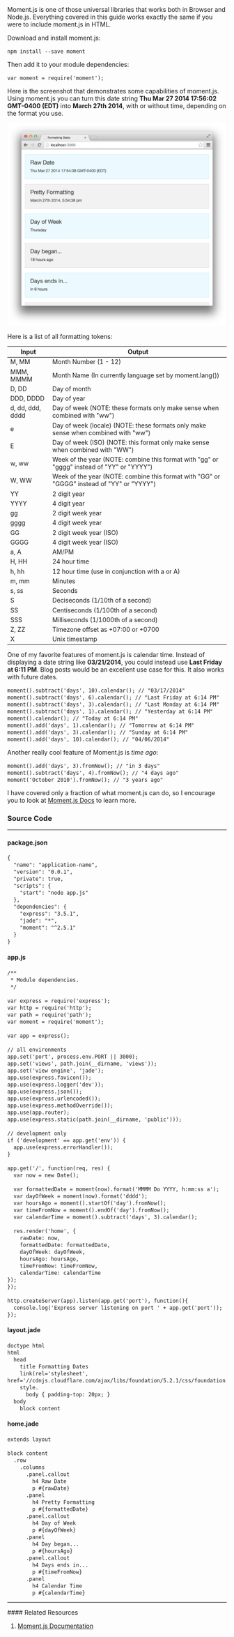 <div class="alert alert-info">
Moment.js is one of those universal libraries that works both in Browser
and Node.js. Everything covered in this guide works exactly the same
if you were to include moment.js in HTML.
</div>

Download and install moment.js:

```
npm install --save moment
```

Then add it to your module dependencies:

```
var moment = require('moment');
```

Here is the screenshot that demonstrates some capabilities of moment.js. Using
moment.js you can turn this date string **Thu Mar 27 2014 17:56:02 GMT-0400 (EDT)**
into **March 27th 2014**, with or without time, depending on the format you use.

![](images/backend/intermediate/formatting-dates-1.png)

Here is a list of all formatting tokens:

<table class="table table-hover table-bordered table-condensed">
  <thead>
    <tr class="success">
      <th>Input</th>
      <th>Output</th>
    </tr>
  </thead>
  <tbody>
    <tr>
      <td>M, MM</td>
      <td>Month Number (1 - 12)</td>
    </tr>
    <tr>
      <td>MMM, MMMM</td>
      <td>Month Name (In currently language set by moment.lang())</td>
    </tr>
    <tr>
      <td>D, DD</td>
      <td>Day of month</td>
    </tr>
    <tr>
      <td>DDD, DDDD</td>
      <td>Day of year</td>
    </tr>
    <tr>
      <td>d, dd, ddd, dddd</td>
      <td>Day of week (NOTE: these formats only make sense when combined with "ww")</td>
    </tr>
    <tr>
      <td>e</td>
      <td>Day of week (locale) (NOTE: these formats only make sense when combined with "ww")</td>
    </tr>
    <tr>
      <td>E</td>
      <td>Day of week (ISO) (NOTE: this format only make sense when combined with "WW")</td>
    </tr>
    <tr>
      <td>w, ww</td>
      <td>Week of the year (NOTE: combine this format with "gg" or "gggg" instead of "YY" or "YYYY")</td>
    </tr>
    <tr>
      <td>W, WW</td>
      <td>Week of the year (NOTE: combine this format with "GG" or "GGGG" instead of "YY" or "YYYY")</td>
    </tr>
    <tr>
      <td>YY</td>
      <td>2 digit year</td>
    </tr>
    <tr>
      <td>YYYY</td>
      <td>4 digit year</td>
    </tr>
    <tr>
      <td>gg</td>
      <td>2 digit week year</td>
    </tr>
    <tr>
      <td>gggg</td>
      <td>4 digit week year</td>
    </tr>
    <tr>
      <td>GG</td>
      <td>2 digit week year (ISO) </td>
    </tr>
    <tr>
      <td>GGGG</td>
      <td>4 digit week year (ISO)</td>
    </tr>
    <tr>
      <td>a, A</td>
      <td>AM/PM</td>
    </tr>
    <tr>
      <td>H, HH</td>
      <td>24 hour time</td>
    </tr>
    <tr>
      <td>h, hh</td>
      <td>12 hour time (use in conjunction with a or A)</td>
    </tr>
    <tr>
      <td>m, mm</td>
      <td>Minutes</td>
    </tr>
    <tr>
      <td>s, ss</td>
      <td>Seconds</td>
    </tr>
    <tr>
      <td>S</td>
      <td>Deciseconds (1/10th of a second)</td>
    </tr>
    <tr>
      <td>SS</td>
      <td>Centiseconds (1/100th of a second)</td>
    </tr>
    <tr>
      <td>SSS</td>
      <td>Milliseconds (1/1000th of a second)</td>
    </tr>
    <tr>
      <td>Z, ZZ</td>
      <td>Timezone offset as +07:00 or +0700</td>
    </tr>
    <tr>
      <td>X</td>
      <td>Unix timestamp</td>
    </tr>
  </tbody>
</table>

One of my favorite features of moment.js is calendar time. Instead of displaying
a date string like **03/21/2014**, you could instead use **Last Friday at 6:11 PM**.
Blog posts would be an excellent use case for this. It also works with future
dates.

```
moment().subtract('days', 10).calendar(); // "03/17/2014"
moment().subtract('days', 6).calendar(); // "Last Friday at 6:14 PM"
moment().subtract('days', 3).calendar(); // "Last Monday at 6:14 PM"
moment().subtract('days', 1).calendar(); // "Yesterday at 6:14 PM"
moment().calendar(); // "Today at 6:14 PM"
moment().add('days', 1).calendar(); // "Tomorrow at 6:14 PM"
moment().add('days', 3).calendar(); // "Sunday at 6:14 PM"
moment().add('days', 10).calendar(); // "04/06/2014"
```

Another really cool feature of Moment.js is *time ago*:

```
moment().add('days', 3).fromNow(); // "in 3 days"
moment().subtract('days', 4).fromNow(); // "4 days ago"
moment('October 2010').fromNow(); // "3 years ago"
```


I have covered only a fraction of what moment.js can do, so I encourage you
to look at [Moment.js Docs](http://momentjs.com/docs/) to learn more.

### <i class="fa fa-code"></i> Source Code
<hr>

#### package.json
```
{
  "name": "application-name",
  "version": "0.0.1",
  "private": true,
  "scripts": {
    "start": "node app.js"
  },
  "dependencies": {
    "express": "3.5.1",
    "jade": "*",
    "moment": "^2.5.1"
  }
}
```

#### app.js
```
/**
 * Module dependencies.
 */

var express = require('express');
var http = require('http');
var path = require('path');
var moment = require('moment');

var app = express();

// all environments
app.set('port', process.env.PORT || 3000);
app.set('views', path.join(__dirname, 'views'));
app.set('view engine', 'jade');
app.use(express.favicon());
app.use(express.logger('dev'));
app.use(express.json());
app.use(express.urlencoded());
app.use(express.methodOverride());
app.use(app.router);
app.use(express.static(path.join(__dirname, 'public')));

// development only
if ('development' == app.get('env')) {
  app.use(express.errorHandler());
}

app.get('/', function(req, res) {
  var now = new Date();

  var formattedDate = moment(now).format('MMMM Do YYYY, h:mm:ss a');
  var dayOfWeek = moment(now).format('dddd');
  var hoursAgo = moment().startOf('day').fromNow();
  var timeFromNow = moment().endOf('day').fromNow();
  var calendarTime = moment().subtract('days', 3).calendar();

  res.render('home', {
    rawDate: now,
    formattedDate: formattedDate,
    dayOfWeek: dayOfWeek,
    hoursAgo: hoursAgo,
    timeFromNow: timeFromNow,
    calendarTime: calendarTime
});
});

http.createServer(app).listen(app.get('port'), function(){
  console.log('Express server listening on port ' + app.get('port'));
});
```

#### layout.jade
```
doctype html
html
  head
    title Formatting Dates
    link(rel='stylesheet', href='//cdnjs.cloudflare.com/ajax/libs/foundation/5.2.1/css/foundation.min.css')
    style.
      body { padding-top: 20px; }
  body
    block content
```

#### home.jade
```
extends layout

block content
  .row
    .columns
      .panel.callout
        h4 Raw Date
        p #{rawDate}
      .panel
        h4 Pretty Formatting
        p #{formattedDate}
      .panel.callout
        h4 Day of Week
        p #{dayOfWeek}
      .panel
        h4 Day began...
        p #{hoursAgo}
      .panel.callout
        h4 Days ends in...
        p #{timeFromNow}
      .panel
        h4 Calendar Time
        p #{calendarTime}
```

<hr>
#### <i class="fa fa-lightbulb-o text-danger"></i> Related Resources

1. [Moment.js Documentation](http://momentjs.com/docs/)
